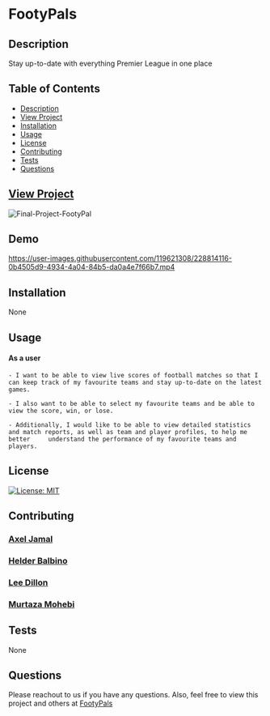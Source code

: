   # FootyPals
  
  ## Description
  
  Stay up-to-date with everything
  Premier League in one place
  
  
  
  
  ## Table of Contents
  * [Description](#description)
  * [View Project](#viewproject)
  * [Installation](#installation)
  * [Usage](#usage)
  * [License](#license)
  * [Contributing](#contributing)
  * [Tests](#tests)
  * [Questions](#questions)
  
  
  ## [View Project](https://footypals.netlify.app/)
  
  ![Final-Project-FootyPal](https://user-images.githubusercontent.com/119621308/228793614-ffa23cf9-22ab-4fd6-8e00-e04def817817.png)
  
  
  
  ## Demo
  
  
  https://user-images.githubusercontent.com/119621308/228814116-0b4505d9-4934-4a04-84b5-da0a4e7f66b7.mp4



  ## Installation
  None
  
  ## Usage
  
  #### As a user

    - I want to be able to view live scores of football matches so that I can keep track of my favourite teams and stay up-to-date on the latest games.

    - I also want to be able to select my favourite teams and be able to view the score, win, or lose.

    - Additionally, I would like to be able to view detailed statistics and match reports, as well as team and player profiles, to help me better     understand the performance of my favourite teams and players.

  ## License
  [![License: MIT](https://img.shields.io/badge/License-MIT-yellow.svg)](https://opensource.org/licenses/MIT)
  
  ## Contributing
  ### [Axel Jamal](https://github.com/axeljamal)
  ### [Helder Balbino](https://github.com/HelderBalbino)
  ### [Lee Dillon](https://github.com/LeeDillon)
  ### [Murtaza Mohebi](https://github.com/Murtaza34)
  
  
  ## Tests
  None
  
  ## Questions
  Please reachout to us if you have any questions.
  Also, feel free to view this project and others at [FootyPals](https://github.com/LeeDillon/FootyPals)
  
  
  

